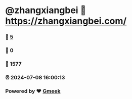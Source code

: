 # @zhangxiangbei :link: https://zhangxiangbei.com/ 
### :page_facing_up: [5](https://zhangxiangbei.com//tag.html) 
### :speech_balloon: 0 
### :hibiscus: 1577 
### :alarm_clock: 2024-07-08 16:00:13 
### Powered by :heart: [Gmeek](https://github.com/Meekdai/Gmeek)
